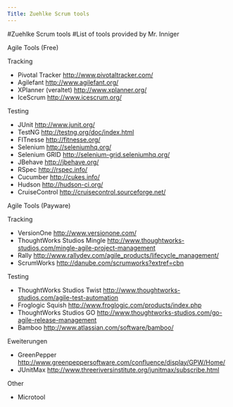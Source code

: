 ```yaml
---
Title: Zuehlke Scrum tools
---
```

#Zuehlke Scrum tools
#List of tools provided by Mr. Inniger

Agile Tools (Free)

Tracking

- Pivotal Tracker http://www.pivotaltracker.com/
- Agilefant http://www.agilefant.org/
- XPlanner (veraltet) http://www.xplanner.org/
- IceScrum http://www.icescrum.org/

Testing

- JUnit http://www.junit.org/
- TestNG http://testng.org/doc/index.html
- FITnesse http://fitnesse.org/
- Selenium http://seleniumhq.org/
- Selenium GRID http://selenium-grid.seleniumhq.org/
- JBehave http://jbehave.org/
- RSpec http://rspec.info/
- Cucumber http://cukes.info/
- Hudson http://hudson-ci.org/
- CruiseControl http://cruisecontrol.sourceforge.net/
             
Agile Tools (Payware)

Tracking

- VersionOne http://www.versionone.com/
- ThoughtWorks Studios Mingle http://www.thoughtworks-studios.com/mingle-agile-project-management
- Rally http://www.rallydev.com/agile_products/lifecycle_management/
- ScrumWorks http://danube.com/scrumworks?extref=cbn

Testing

- ThoughtWorks Studios Twist http://www.thoughtworks-studios.com/agile-test-automation
- Froglogic Squish http://www.froglogic.com/products/index.php
- ThoughtWorks Studios GO http://www.thoughtworks-studios.com/go-agile-release-management
- Bamboo http://www.atlassian.com/software/bamboo/

Eweiterungen

- GreenPepper http://www.greenpeppersoftware.com/confluence/display/GPW/Home/
- JUnitMax http://www.threeriversinstitute.org/junitmax/subscribe.html

Other

-  Microtool
